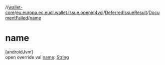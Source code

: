 //[wallet-core](../../../../index.md)/[eu.europa.ec.eudi.wallet.issue.openid4vci](../../index.md)/[DeferredIssueResult](../index.md)/[DocumentFailed](index.md)/[name](name.md)

# name

[androidJvm]\
open override val [name](name.md): [String](https://kotlinlang.org/api/latest/jvm/stdlib/kotlin/-string/index.html)
